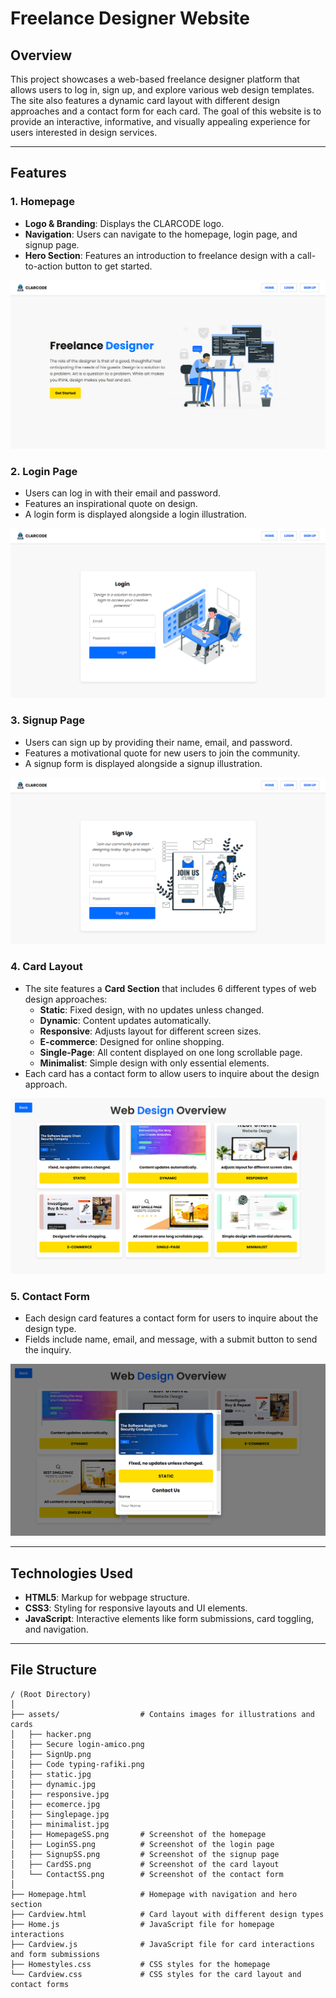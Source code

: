 # Freelance Designer Website

## Overview

This project showcases a web-based freelance designer platform that allows users to log in, sign up, and explore various web design templates. The site also features a dynamic card layout with different design approaches and a contact form for each card. The goal of this website is to provide an interactive, informative, and visually appealing experience for users interested in design services.

---

## Features

### 1. **Homepage**
   - **Logo & Branding**: Displays the CLARCODE logo.
   - **Navigation**: Users can navigate to the homepage, login page, and signup page.
   - **Hero Section**: Features an introduction to freelance design with a call-to-action button to get started.

   ![Homepage Screenshot](assets/HomepageSS.png)

### 2. **Login Page**
   - Users can log in with their email and password.
   - Features an inspirational quote on design.
   - A login form is displayed alongside a login illustration.

   ![Login Page Screenshot](assets/LoginSS.png)

### 3. **Signup Page**
   - Users can sign up by providing their name, email, and password.
   - Features a motivational quote for new users to join the community.
   - A signup form is displayed alongside a signup illustration.

   ![Signup Page Screenshot](assets/SignupSS.png)

### 4. **Card Layout**
   - The site features a **Card Section** that includes 6 different types of web design approaches:
     - **Static**: Fixed design, with no updates unless changed.
     - **Dynamic**: Content updates automatically.
     - **Responsive**: Adjusts layout for different screen sizes.
     - **E-commerce**: Designed for online shopping.
     - **Single-Page**: All content displayed on one long scrollable page.
     - **Minimalist**: Simple design with only essential elements.
   - Each card has a contact form to allow users to inquire about the design approach.

   ![Card Layout Screenshot](assets/CardSS.png)

### 5. **Contact Form**
   - Each design card features a contact form for users to inquire about the design type.
   - Fields include name, email, and message, with a submit button to send the inquiry.

   ![Contact Form Screenshot](assets/ContactSS.png)

---

## Technologies Used

- **HTML5**: Markup for webpage structure.
- **CSS3**: Styling for responsive layouts and UI elements.
- **JavaScript**: Interactive elements like form submissions, card toggling, and navigation.

---

## File Structure

```plaintext
/ (Root Directory)
│
├── assets/                  # Contains images for illustrations and cards
│   ├── hacker.png
│   ├── Secure login-amico.png
│   ├── SignUp.png
│   ├── Code typing-rafiki.png
│   ├── static.jpg
│   ├── dynamic.jpg
│   ├── responsive.jpg
│   ├── ecomerce.jpg
│   ├── Singlepage.jpg
│   ├── minimalist.jpg
│   ├── HomepageSS.png       # Screenshot of the homepage
│   ├── LoginSS.png          # Screenshot of the login page
│   ├── SignupSS.png         # Screenshot of the signup page
│   ├── CardSS.png           # Screenshot of the card layout
│   └── ContactSS.png        # Screenshot of the contact form
│
├── Homepage.html            # Homepage with navigation and hero section
├── Cardview.html            # Card layout with different design types
├── Home.js                  # JavaScript file for homepage interactions
├── Cardview.js              # JavaScript file for card interactions and form submissions
├── Homestyles.css           # CSS styles for the homepage
└── Cardview.css             # CSS styles for the card layout and contact forms
